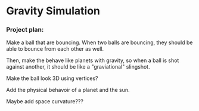 # Gravity Simulation

###  Project plan:

Make a ball that are bouncing. When two balls are bouncing, they should be able to bounce from each other as well.

Then, make the behave like planets with gravity, so when a ball is shot against another, it should be like a "graviational" slingshot.

Make the ball look 3D using vertices? 

Add the physical behavoir of a planet and the sun. 

Maybe add space curvature???

